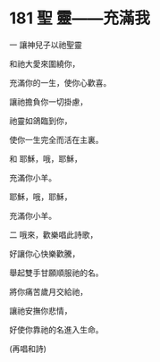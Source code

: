 # 181 聖 靈——充滿我

一 讓神兒子以祂聖靈

和祂大愛來圍繞你，

充滿你的一生，使你心歡喜。

讓祂擔負你一切掛慮，

祂靈如鴿臨到你，

使你一生完全而活在主裏。

和 耶穌，哦，耶穌，

充滿你小羊。

耶穌，哦，耶穌，

充滿你小羊。

二 哦來，歡樂唱此詩歌，

好讓你心快樂歡騰，

舉起雙手甘願順服祂的名。

將你痛苦歲月交給祂，

讓祂安撫你悲情，

好使你靠祂的名進入生命。

(再唱和詩)

